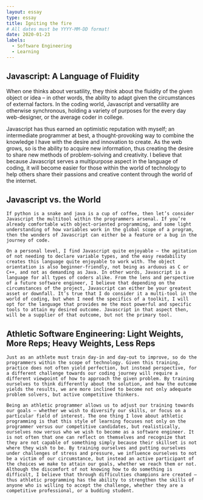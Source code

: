 ```yaml
---
layout: essay
type: essay
title: Igniting the fire
# All dates must be YYYY-MM-DD format!
date: 2020-01-23
labels:
  - Software Engineering
  - Learning
---
```


## Javascript: A Language of Fluidity

  When one thinks about versatility, they think about the fluidity of the given object or idea – in other words, the ability to adapt given the circumstances of external factors. In the coding world, Javascript and versatility are otherwise synchronous, holding a variety of purposes for the every day web-designer, or the average coder in college. 

  Javascript has thus earned an optimistic reputation with myself; an intermediate programmer at best, a thought-provoking way to combine the knowledge I have with the desire and innovation to create. As the web grows, so is the ability to acquire new information, thus creating the desire to share new methods of problem-solving and creativity. I believe that because Javascript serves a multipurpose aspect in the language of coding, it will become easier for those within the world of technology to help others share their passions and creative content through the world of the internet. 

## Javascript vs. the World

	If python is a snake and java is a cup of coffee, then let’s consider Javascript the multitool within the programmers arsenal. If you’re already comfortable with object-oriented programming, and some light understanding of how variables work in the global scope of a program, then the wonders of Javascript can either be a feature or a bug in the journey of code. 
  
	On a personal level, I find Javascript quite enjoyable – the agitation of not needing to declare variable types, and the easy readability creates this language quite enjoyable to work with. The object orientation is also beginner-friendly, not being as arduous as C or C++, and not as demanding as Java. In other words, Javascript is a language for all types of coders alike. From the lens and perspective of a future software engineer, I believe that depending on the circumstances of the project, Javascript can either be your greatest asset or downfall. It’s true that I do consider it a multi-tool in the world of coding, but when I need the specifics of a toolkit, I will opt for the language that provides me the most powerful and specific tools to attain my desired outcome. Javascript in that aspect then, will be a supplier of that outcome, but not the primary tool.


## Athletic Software Engineering: Light Weights, More Reps; Heavy Weights, Less Reps
	
	Just as an athlete must train day-in and day-out to improve, so do the programmers within the scope of technology. Given this training, practice does not often yield perfection, but instead perspective, for a different challenge towards our coding journey will require a different viewpoint of how to approach the given problem. By training ourselves to think differently about the solution, and how the outcome yields the results, we are more inclined to become not only adequate problem solvers, but active competitive thinkers.
  
	Being an athletic programmer allows us to adjust our training towards our goals – whether we wish to diversify our skills, or focus on a particular field of interest. The one thing I love about athletic programming is that this style of learning focuses not only on the programmer versus our competitive candidates, but realistically, ourselves now versus who we wish to become as a software engineer. It is not often that one can reflect on themselves and recognize that they are not capable of something simply because their skillset is not where they wish to be. By training ourselves and putting ourselves under challenges of stress and pressure, we influence ourselves to not be a victim of our circumstance, but instead an active participant of the choices we make to attain our goals, whether we reach them or not. Although the discomfort of not knowing how to do something is difficult, I believe that through difficulties champions are created – thus athletic programming has the ability to strengthen the skills of anyone who is willing to accept the challenge, whether they are a competitive professional, or a budding student. 




